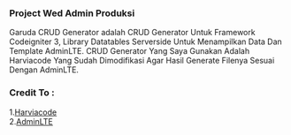 ### Project Wed Admin Produksi
Garuda CRUD Generator adalah CRUD Generator Untuk Framework Codeigniter 3, Library Datatables Serverside Untuk Menampilkan Data Dan Template AdminLTE.
CRUD Generator Yang Saya Gunakan Adalah Harviacode Yang Sudah Dimodifikasi Agar Hasil Generate Filenya Sesuai Dengan AdminLTE.

### Credit To : 
1.[Harviacode ](http://harviacode.com/) <br>
2.[AdminLTE](https://adminlte.io/)<br>
